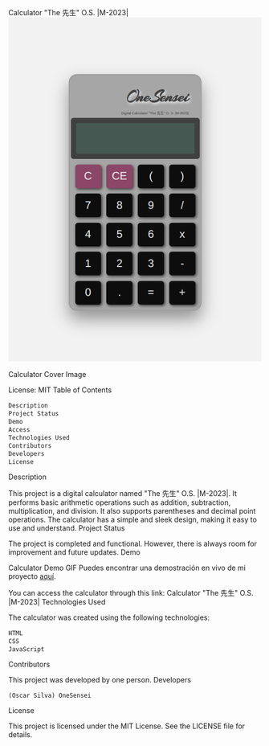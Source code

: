 Calculator "The 先生" O.S. |M-2023|
![](https://github.com/SilvaOz/PB-Calculator/blob/main/images/calculator.jpg)

Calculator Cover Image

License: MIT
Table of Contents

    Description
    Project Status
    Demo
    Access
    Technologies Used
    Contributors
    Developers
    License

Description

This project is a digital calculator named "The 先生" O.S. |M-2023|. It performs basic arithmetic operations such as addition, subtraction, multiplication, and division. It also supports parentheses and decimal point operations. The calculator has a simple and sleek design, making it easy to use and understand.
Project Status

The project is completed and functional. However, there is always room for improvement and future updates.
Demo

Calculator Demo GIF
Puedes encontrar una demostración en vivo de mi proyecto [aquí](https://silvaoz.github.io/PB-Calculator/).

You can access the calculator through this link: Calculator "The 先生" O.S. |M-2023|
Technologies Used

The calculator was created using the following technologies:

    HTML
    CSS
    JavaScript

Contributors

This project was developed by one person.
Developers

    (Oscar Silva) OneSensei

License

This project is licensed under the MIT License. See the LICENSE file for details.